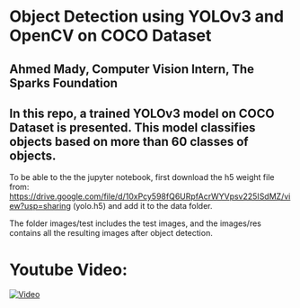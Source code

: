 # Object Detection using YOLOv3 and OpenCV on COCO Dataset

## Ahmed Mady, Computer Vision Intern, The Sparks Foundation

## In this repo, a trained YOLOv3 model on COCO Dataset is presented. This model classifies objects based on more than 60 classes of objects.
To be able to the the jupyter notebook, first download the h5 weight file from: https://drive.google.com/file/d/10xPcy598fQ6URpfAcrWYVpsv225ISdMZ/view?usp=sharing (yolo.h5)
and add it to the data folder. 

The folder images/test includes the test images, and the images/res contains all the resulting images after object detection.

# Youtube Video:
[![Video](https://img.youtube.com/vi/1pd85bH9OJ8/maxresdefault.jpg)](https://www.youtube.com/watch?v=1pd85bH9OJ8)

